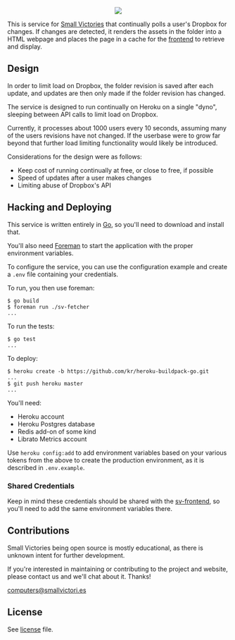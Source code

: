<p align="center">
    <a href="https://smallvictori.es"><img src="https://f.cloud.github.com/assets/846194/1235472/24f70d94-29a7-11e3-835a-84f55972b657.png" /></a>
</p>

This is service for [Small Victories](https://smallvictori.es) that
continually polls a user's Dropbox for changes. If changes are detected,
it renders the assets in the folder into a HTML webpage and places
the page in a cache for the [frontend](https://github.com/pearkes/sv-frontend)
to retrieve and display.

## Design

In order to limit load on Dropbox, the folder revision is saved after
each update, and updates are then only made if the folder revision has
changed.

The service is designed to run continually on Heroku on a single "dyno",
sleeping between API calls to limit load on Dropbox.

Currently, it processes about 1000 users every 10 seconds, assuming
many of the users revisions have not changed. If the userbase
were to grow far beyond that further load limiting functionality would
likely be introduced.

Considerations for the design were as follows:

- Keep cost of running continually at free, or close to free, if possible
- Speed of updates after a user makes changes
- Limiting abuse of Dropbox's API

## Hacking and Deploying

This service is written entirely in [Go](http://golang.org/), so you'll need to download
and install that.

You'll also need [Foreman](http://ddollar.github.io/foreman/) to start the application with the proper environment
variables.

To configure the service, you can use the configuration example and create
a `.env` file containing your credentials.

To run, you then use foreman:

    $ go build
    $ foreman run ./sv-fetcher
    ...

To run the tests:

    $ go test
    ...

To deploy:

    $ heroku create -b https://github.com/kr/heroku-buildpack-go.git
    ...
    $ git push heroku master
    ...

You'll need:

- Heroku account
- Heroku Postgres database
- Redis add-on of some kind
- Librato Metrics account

Use `heroku config:add` to add environment variables based on your
various tokens from the above to create the production environment,
as it is described in `.env.example`.

### Shared Credentials

Keep in mind these credentials should be shared with the [sv-frontend](https://github.com/pearkes/sv-frontend),
so you'll need to add the same environment variables there.

## Contributions

Small Victories being open source is mostly educational, as there is
unknown intent for further development.

If you're interested in maintaining or contributing to the project and
website, please contact us and we'll chat about it. Thanks!

[computers@smallvictori.es](mailto:computers@smallvictori.es)

## License

See [license](LICENSE.md) file.
